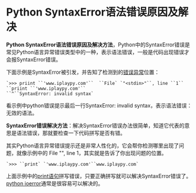 # Python SyntaxError语法错误原因及解决

**Python SyntaxError语法错误原因及解决方法**，Python中的SyntaxError错误是常见Python语言异常错误类型中的一种，表示语法错误，一般是代码出现错误才会报SyntaxError错误。

下面示例是SyntaxError被引发，并告知了检测到的[错误异常](http://www.iplaypy.com/jichu/exception.html)位置：

```
`>>> priint ``'www.iplaypy.com'``  ``File` `"<stdin>"``, line ``1``    ``priint ``'www.iplaypy.com'``                               ``^``SyntaxError: invalid syntax`
```

看示例中python错误提示最后一行SyntaxError: invalid syntax，表示语法错误：无效的语法。

**SyntaxError错误解决方法**：解决SyntaxError错误办法很简单，知道它代表的意思是语法错误，那就要检查一下代码拼写是否有错。

其实Python语言异常错误提示还是非常人性化的，它会帮你检测哪里出现了问题，就像示例中的 File "<stdin>", line 1，其实就是告诉了你出现问题的位置。

```
`>>> ``print` `'www.iplaypy.com'``www.iplaypy.com`
```

上面示例中的[print语句](http://www.iplaypy.com/jichu/print.html)拼写错误，只要正确拼写就可以解决SyntaxError错误了。[python ioerror](http://www.iplaypy.com/jinjie/ioerror.html)通常是很容易可以解决的。
